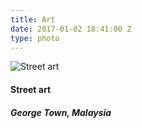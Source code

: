 ```yaml
---
title: Art
date: 2017-01-02 18:41:00 Z
type: photo
---
```


![Street art](/uploads/art.jpg)

#### Street art
##### George Town, Malaysia
